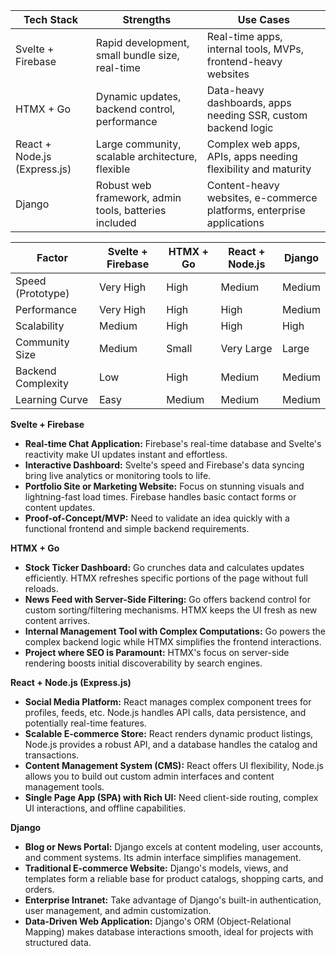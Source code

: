 
| Tech Stack                               | Strengths                                       | Use Cases                                                                    |
|------------------------------------------|-------------------------------------------------|-------------------------------------------------------------------------------|
| Svelte + Firebase                        | Rapid development, small bundle size, real-time | Real-time apps, internal tools, MVPs, frontend-heavy websites                 |
| HTMX + Go                                | Dynamic updates, backend control, performance    | Data-heavy dashboards, apps needing SSR, custom backend logic                      |
| React + Node.js (Express.js)             | Large community, scalable architecture, flexible | Complex web apps, APIs, apps needing flexibility and maturity                   |
| Django                                   | Robust web framework, admin tools, batteries included | Content-heavy websites, e-commerce platforms, enterprise applications          |

| Factor             | Svelte + Firebase | HTMX + Go | React + Node.js | Django |
| ------------------ | ----------------- | --------- | --------------- | ------ |
| Speed (Prototype)  | Very High         | High      | Medium          | Medium |
| Performance        | Very High         | High      | High            | Medium |
| Scalability        | Medium            | High      | High            | High   |
| Community Size     | Medium            | Small     | Very Large      | Large  |
| Backend Complexity | Low               | High      | Medium          | Medium |
| Learning Curve     | Easy              | Medium    | Medium          | Medium |

**Svelte + Firebase**

* **Real-time Chat Application:** Firebase's real-time database and Svelte's reactivity make UI updates instant and effortless.
* **Interactive Dashboard:** Svelte's speed and Firebase's data syncing bring live analytics or monitoring tools to life.
* **Portfolio Site or Marketing Website:** Focus on stunning visuals and lightning-fast load times.  Firebase handles basic contact forms or content updates.
* **Proof-of-Concept/MVP:** Need to validate an idea quickly with a functional frontend and simple backend requirements.

**HTMX + Go**

* **Stock Ticker Dashboard:** Go crunches data and calculates updates efficiently. HTMX refreshes specific portions of the page without full reloads.
* **News Feed with Server-Side Filtering:** Go offers backend control for custom sorting/filtering mechanisms. HTMX keeps the UI fresh as new content arrives.
* **Internal Management Tool with Complex Computations:** Go powers the complex backend logic while HTMX simplifies the frontend interactions.
* **Project where SEO is Paramount:** HTMX's focus on server-side rendering boosts initial discoverability by search engines.


**React + Node.js (Express.js)**

* **Social Media Platform:** React manages complex component trees for profiles, feeds, etc. Node.js handles API calls, data persistence, and potentially real-time features.
* **Scalable E-commerce Store:** React renders dynamic product listings, Node.js provides a robust API, and a database handles the catalog and transactions.
* **Content Management System (CMS):** React offers UI flexibility, Node.js allows you to build out custom admin interfaces and content management tools.
* **Single Page App (SPA) with Rich UI:** Need client-side routing, complex UI interactions, and offline capabilities.

**Django**

* **Blog or News Portal:** Django excels at content modeling, user accounts, and comment systems. Its admin interface simplifies management.
* **Traditional E-commerce Website:** Django's models, views, and templates form a reliable base for product catalogs, shopping carts, and orders.
* **Enterprise Intranet:** Take advantage of Django's built-in authentication, user management, and admin customization.
* **Data-Driven Web Application:** Django's ORM (Object-Relational Mapping) makes database interactions smooth, ideal for projects with structured data.
